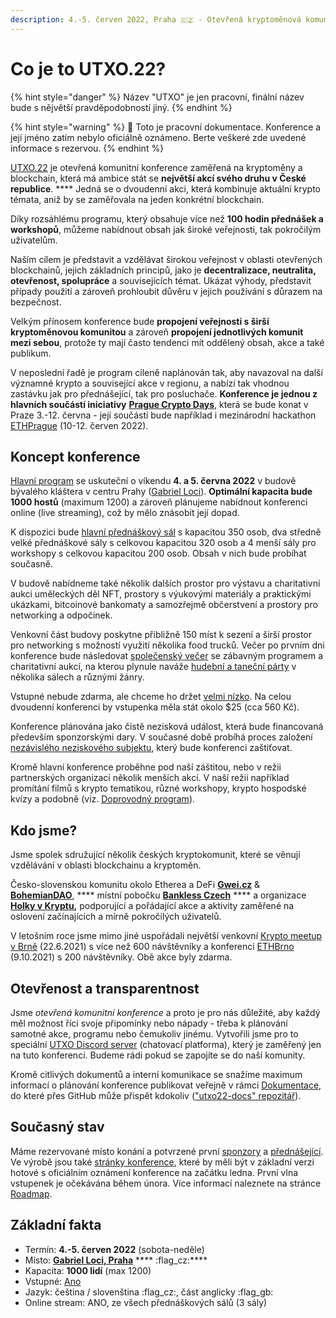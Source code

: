 ```yaml
---
description: 4.-5. červen 2022, Praha 🇨🇿 - Otevřená kryptoměnová komunitní konference
---
```


# Co je to UTXO.22?

{% hint style="danger" %}
Název "UTXO" je jen pracovní, finální název bude s nějvětší pravděpodobností jiný.
{% endhint %}

{% hint style="warning" %}
🚧 Toto je pracovní dokumentace. Konference a její jméno zatím nebylo oficiálně oznámeno. Berte veškeré zde uvedené informace s rezervou.
{% endhint %}

[UTXO.22](http://utxo.cz) je otevřená komunitní konference zaměřená na kryptoměny a blockchain, která má ambice stát se **největší  akcí svého druhu v České republice**. **** Jedná se o dvoudenní akci, která kombinuje aktuální krypto témata, aniž by se zaměřovala na jeden konkrétní blockchain.

Díky rozsáhlému programu, který obsahuje více než **100 hodin přednášek a workshopů**, můžeme nabídnout obsah jak široké veřejnosti, tak pokročilým uživatelům.

Naším cílem je představit a vzdělávat širokou veřejnost v oblasti otevřených blockchainů, jejich základních principů, jako je **decentralizace, neutralita, otevřenost, spolupráce** a souvisejících témat. Ukázat výhody, představit případy použití a zároveň prohloubit důvěru v jejich používání s důrazem na bezpečnost.

Velkým přínosem konference bude **propojení veřejnosti s širší kryptoměnovou komunitou** a zároveň **propojení jednotlivých komunit mezi sebou**, protože ty mají často tendenci mít oddělený obsah, akce a také publikum.

V neposlední řadě je program cíleně naplánován tak, aby navazoval na další významné krypto a související akce v regionu, a nabízí tak vhodnou zastávku jak pro přednášející, tak pro posluchače. **Konference je jednou z hlavních součástí iniciativy** [**Prague Crypto Days**](crypto-days/prague-crypto-days-22.md), která se bude konat v Praze 3.-12. června - její součástí bude například i mezinárodní hackathon [ETHPrague](https://ethprague.com) (10-12. červen 2022).&#x20;

## Koncept konference

[Hlavní program](hlavni-program.md) se uskuteční o víkendu **4. a 5. června 2022** v budově bývalého kláštera v centru Prahy ([Gabriel Loci](misto-konani/)). **Optimální kapacita bude 1000 hostů** (maximum 1200) a zároveň plánujeme nabídnout konferenci online (live streaming), což by mělo znásobit její dopad.

K dispozici bude [hlavní přednáškový sál](misto-konani/prehled-salu/rajska-zahrada.md) s kapacitou 350 osob, dva středně velké přednáškové sály s celkovou kapacitou 320 osob a 4 menší sály pro workshopy s celkovou kapacitou 200 osob. Obsah v nich bude probíhat současně.&#x20;

V budově nabídneme také několik dalších prostor pro výstavu a charitativní aukci uměleckých děl NFT, prostory s výukovými materiály a praktickými ukázkami, bitcoinové bankomaty a samozřejmě občerstvení a prostory pro networking a odpočinek.

Venkovní část budovy poskytne přibližně 150 míst k sezení a širší prostor pro networking s možností využití několika food trucků. Večer po prvním dni konference bude následovat [společenský večer](doprovodny-program/spolecensky-vecer.md) se zábavným programem a charitativní aukcí, na kterou plynule naváže [hudební a taneční párty](doprovodny-program/party.md) v několika sálech a různými žánry.

Vstupné nebude zdarma, ale chceme ho držet [velmi nízko](vstupenky.md#distribucni-faze). Na celou dvoudenní konferenci by vstupenka měla stát okolo $25 (cca 560 Kč).

Konference plánována jako čistě nezisková událost, která bude financovaná především sponzorskými dary. V současné době probíhá proces založení [nezávislého neziskového subjektu](organizacni-team/legalni-entita.md), který bude konferenci zaštiťovat.

Kromě hlavní konference proběhne pod naší záštitou, nebo v režii partnerských organizací několik menších akcí. V naší režii například promítání filmů s krypto tematikou, různé workshopy, krypto hospodské kvízy a podobně (viz. [Doprovodný program](doprovodny-program/)).

## Kdo jsme?

Jsme spolek sdružující několik českých kryptokomunit, které se věnují vzdělávání v oblasti blockchainu a kryptoměn.

Česko-slovenskou komunitu okolo Etherea a DeFi [**Gwei.cz**](https://gwei.cz) & [**BohemianDAO**](http://bohemiandao.cz), **** místní pobočku [**Bankless Czech**](https://bankless.cz) **** a organizace [**Holky v Kryptu**](https://holkyvkryptu.cz)**,** podporující a pořádající akce a aktivity zaměřené na oslovení začínajících a mírně pokročilých uživatelů.

V letošním roce jsme mimo jiné uspořádali největší venkovní [Krypto meetup v Brně](https://www.facebook.com/events/moravsk%C3%A9-n%C3%A1m%C4%9Bst%C3%AD-602-00-brno-%C4%8Desk%C3%A1-republika/krypto-meetup-v-brn%C4%9B/735915783871565/) (22.6.2021) s více než 600 návštěvníky a konferenci [ETHBrno](https://ethbrno.gwei.cz/predchozi-rocniky/2021) (9.10.2021) s 200 návštěvníky. Obě akce byly zdarma.

## Otevřenost a transparentnost

Jsme _otevřená komunitní konference_ a proto je pro nás důležité, aby každý měl možnost říci svoje připomínky nebo nápady - třeba k plánování samotné akce, programu nebo čemukoliv jinému. Vytvořili jsme pro to speciální [UTXO Discord server](https://discord.gg/5k9dEtVhnv) (chatovací platforma), který je zaměřený jen na tuto konferenci. Budeme rádi pokud se zapojíte se do naší komunity.

Kromě citlivých dokumentů a interní komunikace se snažíme maximum informací o plánování konference publikovat veřejně v rámci [Dokumentace](https://app.gitbook.com/o/-MX51JfmlnAQkYbTRI4J/s/ksSw74pkYApxPGDhzkzg/), do které přes GitHub může přispět kdokoliv (["utxo22-docs" repozitář](https://github.com/gweicz/utxo22-docs)).

## Současný stav

Máme rezervované místo konání a potvrzené první [sponzory](sponzori.md) a [přednášející](prednasejici.md). Ve výrobě jsou také  [stránky konference](propagace/webove-stranky.md), které by měli být v základní verzi hotové s oficiálním oznámení konference na začátku ledna. První vlna vstupenek je očekávána během února. Více informací naleznete na stránce [Roadmap](roadmap.md).

## Základní fakta

* Termín: **4.-5. červen 2022** (sobota-neděle)
* Místo: [**Gabriel Loci, Praha**](misto-konani/) **** :flag\_cz:****
* Kapacita: **1000 lidí** (max 1200)
* Vstupné: [Ano](vstupenky.md)
* Jazyk: čeština / slovenština :flag\_cz:, část anglicky :flag\_gb:
* Online stream: ANO, ze všech přednáškových sálů (3 sály)
